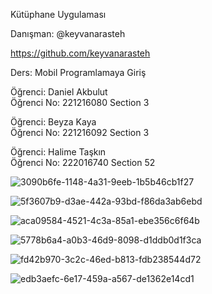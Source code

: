 Kütüphane Uygulaması

Danışman: @keyvanarasteh

https://github.com/keyvanarasteh

Ders: Mobil Programlamaya Giriş

Öğrenci: Daniel Akbulut   
Öğrenci No: 221216080
Section 3

Öğrenci: Beyza Kaya   
Öğrenci No: 221216092
Section 3

Öğrenci: Halime Taşkın   
Öğrenci No: 222016740
Section 52


![3090b6fe-1148-4a31-9eeb-1b5b46cb1f27](https://github.com/danielakbulut/mobil_final/assets/152086868/8b7bb3e5-e80d-4a49-bdff-8ebc02a393b2)

![5f3607b9-d3ae-442a-93bd-f86da3ab6ebd](https://github.com/danielakbulut/mobil_final/assets/152086868/4ca3b9dd-7378-40cc-91bc-0c0615f30e43)

![aca09584-4521-4c3a-85a1-ebe356c6f64b](https://github.com/danielakbulut/mobil_final/assets/152086868/69a39ea7-fead-4bab-a680-e326c9b5de7e)

![5778b6a4-a0b3-46d9-8098-d1ddb0d1f3ca](https://github.com/danielakbulut/mobil_final/assets/152086868/537eef62-aa81-447b-b689-d4c04d32e76a)

![fd42b970-3c2c-46ed-b813-fdb238544d72](https://github.com/danielakbulut/mobil_final/assets/152086868/cf617c77-19fd-46fc-b389-a26dccbc4b13)

![edb3aefc-6e17-459a-a567-de1362e14cd1](https://github.com/danielakbulut/mobil_final/assets/152086868/32a6866e-2f01-4ab6-b448-71bd1d77a735)
